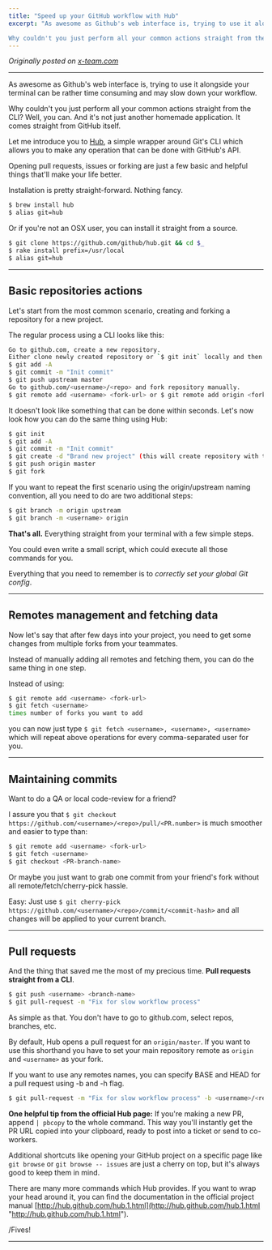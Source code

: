 ```yaml
---
title: "Speed up your GitHub workflow with Hub"
excerpt: "As awesome as Github's web interface is, trying to use it alongside your terminal can be rather time consuming and may slow down your workflow.

Why couldn't you just perform all your common actions straight from the CLI? Well, you can. And it's not just another homemade application. It comes straight from GitHub itself."
---
```


_Originally posted on [x-team.com](https://x-team.com/blog/speed-up-your-github-workflow-with-hub/)_

---

As awesome as Github's web interface is, trying to use it alongside your terminal can be rather time consuming and may slow down your workflow.

Why couldn't you just perform all your common actions straight from the CLI? Well, you can. And it's not just another homemade application. It comes straight from GitHub itself.

Let me introduce you to [Hub](http://hub.github.com/), a simple wrapper around Git's CLI which allows you to make any operation that can be done with GitHub's API.

Opening pull requests, issues or forking are just a few basic and helpful things that'll make your life better.

Installation is pretty straight-forward. Nothing fancy.

```sh
$ brew install hub
$ alias git=hub
```

Or if you're not an OSX user, you can install it straight from a source.

```sh
$ git clone https://github.com/github/hub.git && cd $_
$ rake install prefix=/usr/local
$ alias git=hub
```

---

## Basic repositories actions

Let's start from the most common scenario, creating and forking a repository for a new project.

The regular process using a CLI looks like this:

```sh
Go to github.com, create a new repository.
Either clone newly created repository or `$ git init` locally and then `$ git remote add upstream <repo-url>`.
$ git add -A
$ git commit -m "Init commit"
$ git push upstream master
Go to github.com/<username>/<repo> and fork repository manually.
$ git remote add <username> <fork-url> or $ git remote add origin <fork-url> (if you use origin/upstream naming convention)
```

It doesn't look like something that can be done within seconds. Let's now look how you can do the same thing using Hub:

```sh
$ git init
$ git add -A
$ git commit -m "Init commit"
$ git create -d "Brand new project" (this will create repository with the same name as current directory)
$ git push origin master
$ git fork
```

If you want to repeat the first scenario using the origin/upstream naming convention, all you need to do are two additional steps:

```sh
$ git branch -m origin upstream
$ git branch -m <username> origin
```

**That's all.** Everything straight from your terminal with a few simple steps.

You could even write a small script, which could execute all those commands for you.

Everything that you need to remember is to *correctly set your global Git config*.

---

## Remotes management and fetching data

Now let's say that after few days into your project, you need to get some changes from multiple forks from your teammates.

Instead of manually adding all remotes and fetching them, you can do the same thing in one step.

Instead of using:  

```sh
$ git remote add <username> <fork-url>
$ git fetch <username>
times number of forks you want to add
```

you can now just type `$ git fetch <username>, <username>, <username>` which will repeat above operations for every comma-separated user for you.

---

## Maintaining commits

Want to do a QA or local code-review for a friend?

I assure you that `$ git checkout https://github.com/<username>/<repo>/pull/<PR.number>` is much smoother and easier to type than:

```sh
$ git remote add <username> <fork-url>
$ git fetch <username>
$ git checkout <PR-branch-name>
```

Or maybe you just want to grab one commit from your friend's fork without all remote/fetch/cherry-pick hassle.

Easy: Just use `$ git cherry-pick https://github.com/<username>/<repo>/commit/<commit-hash>` and all changes will be applied to your current branch.

---

## Pull requests

And the thing that saved me the most of my precious time. **Pull requests straight from a CLI**.

```sh
$ git push <username> <branch-name>
$ git pull-request -m "Fix for slow workflow process"
```

As simple as that. You don't have to go to github.com, select repos, branches, etc.

By default, Hub opens a pull request for an `origin/master`. If you want to use this shorthand you have to set your main repository remote as `origin` and `<username>` as your fork.

If you want to use any remotes names, you can specify BASE and HEAD for a pull request using -b and -h flag.

```sh
$ git pull-request -m "Fix for slow workflow process" -b <username>/<repo> -h <your-fork>/<repo>
```

**One helpful tip from the official Hub page:** If you're making a new PR, append `| pbcopy` to the whole command. This way you'll instantly get the PR URL copied into your clipboard, ready to post into a ticket or send to co-workers.

Additional shortcuts like opening your GitHub project on a specific page like `git browse` or `git browse -- issues` are just a cherry on top, but it's always good to keep them in mind.

There are many more commands which Hub provides. If you want to wrap your head around it, you can find the documentation in the official project manual [http://hub.github.com/hub.1.html](http://hub.github.com/hub.1.html "http://hub.github.com/hub.1.html").

/Fives!

---
